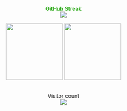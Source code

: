 <p align="center" style= " color : 35ad23; font-weight: bold;" >
    GitHub Streak <br>
    <img src="https://github-readme-streak-stats.herokuapp.com?user=greenizim&theme=hacker">
  
</p>
<p align="center">
  <img src="https://github-readme-stats.vercel.app/api?username=greenizim&show_icons=true&theme=chartreuse-dark" height="150">
  <img src="https://github-readme-stats.vercel.app/api/top-langs/?username=Greenizim&layout=compact&theme=chartreuse-dark" height="150">
</p>
<p align="center">
 <br>Visitor count<br>
    <img src="https://profile-counter.glitch.me/Greenizim/count.svg" />
    </p>
